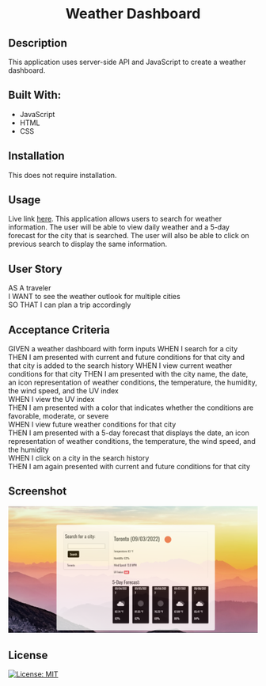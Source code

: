 <h1 align="center">Weather Dashboard </h1>


## Description
This application uses server-side API and JavaScript to create a weather dashboard.

## Built With:
* JavaScript
* HTML
* CSS

## Installation
This does not require installation.

## Usage
Live link [here](https://brianlockerbie.github.io/weather-dashboard). This application allows users to search for weather information. The user will be able to view daily weather and a 5-day forecast for the city that is searched. The user will also be able to click on previous search to display the same information.

## User Story
AS A traveler<br>
I WANT to see the weather outlook for multiple cities<br>
SO THAT I can plan a trip accordingly

## Acceptance Criteria
GIVEN a weather dashboard with form inputs
WHEN I search for a city
THEN I am presented with current and future conditions for that city and that city is added to the search history
WHEN I view current weather conditions for that city
THEN I am presented with the city name, the date, an icon representation of weather conditions, the temperature, the humidity, the wind speed, and the UV index<br>
WHEN I view the UV index<br>
THEN I am presented with a color that indicates whether the conditions are favorable, moderate, or severe<br>
WHEN I view future weather conditions for that city<br>
THEN I am presented with a 5-day forecast that displays the date, an icon representation of weather conditions, the temperature, the wind speed, and the humidity<br>
WHEN I click on a city in the search history<br>
THEN I am again presented with current and future conditions for that city
 
## Screenshot
<img src="./assets/images/weather-dashboard.png">


## License

[![License: MIT](https://img.shields.io/badge/License-MIT-yellow.svg)](https://opensource.org/licenses/MIT)
